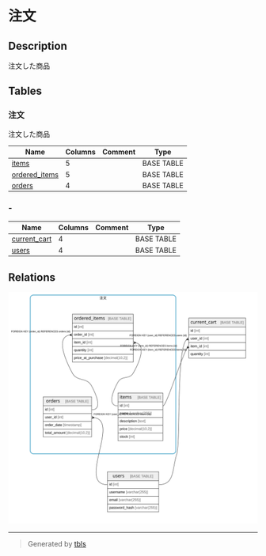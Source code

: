 # 注文

## Description

注文した商品

## Tables

### 注文

注文した商品

| Name | Columns | Comment | Type |
| ---- | ------- | ------- | ---- |
| [items](items.md) | 5 |  | BASE TABLE |
| [ordered_items](ordered_items.md) | 5 |  | BASE TABLE |
| [orders](orders.md) | 4 |  | BASE TABLE |

### -

| Name | Columns | Comment | Type |
| ---- | ------- | ------- | ---- |
| [current_cart](current_cart.md) | 4 |  | BASE TABLE |
| [users](users.md) | 4 |  | BASE TABLE |

## Relations

![er](viewpoint-0.svg)

---

> Generated by [tbls](https://github.com/k1LoW/tbls)
